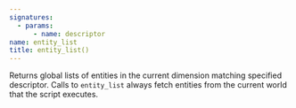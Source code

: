 ```yaml
---
signatures:
  - params:
      - name: descriptor
name: entity_list
title: entity_list()
---
```



Returns global lists of entities in the current dimension matching specified
descriptor. Calls to `entity_list` always fetch entities from the current world
that the script executes.
